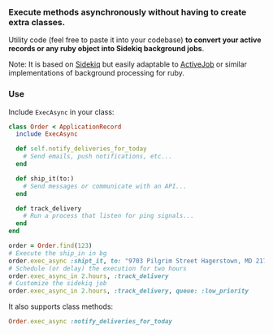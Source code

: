 ### Execute methods asynchronously without having to create extra classes.

Utility code (feel free to paste it into your codebase) **to convert your active records or any ruby object into Sidekiq background jobs**.

Note: It is based on [Sidekiq](https://github.com/sidekiq/sidekiq) but easily adaptable to [ActiveJob](https://guides.rubyonrails.org/active_job_basics.html) or similar implementations of background processing for ruby.

### Use

Include `ExecAsync` in your class:

```ruby
class Order < ApplicationRecord
  include ExecAsync

  def self.notify_deliveries_for_today
    # Send emails, push notifications, etc...
  end

  def ship_it(to:)
    # Send messages or communicate with an API...
  end

  def track_delivery
    # Run a process that listen for ping signals...
  end
end

order = Order.find(123)
# Execute the ship_in in bg
order.exec_async :shipt_it, to: "9703 Pilgrim Street Hagerstown, MD 21740"
# Schedule (or delay) the execution for two hours
order.exec_async_in 2.hours, :track_delivery
# Customize the sidekiq job
order.exec_async_in 2.hours, :track_delivery, queue: :low_priority
```

It also supports class methods:

```ruby
Order.exec_async :notify_deliveries_for_today
```
